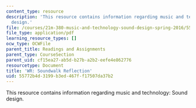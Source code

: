 ```yaml
---
content_type: resource
description: 'This resource contains information regarding music and technology: Sound
  design.'
file: /courses/21m-380-music-and-technology-sound-design-spring-2016/55772b4d3199b3ed467ff17507da37b2_MIT21M_380S16_assn_wr.pdf
file_type: application/pdf
learning_resource_types: []
ocw_type: OCWFile
parent_title: Readings and Assignments
parent_type: CourseSection
parent_uid: cf15ea27-ab5d-b27b-a2b2-eefe4e862776
resourcetype: Document
title: 'WR: Soundwalk Reflection'
uid: 55772b4d-3199-b3ed-467f-f17507da37b2
---
```

This resource contains information regarding music and technology: Sound design.

